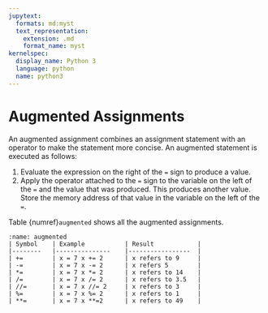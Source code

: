 ```yaml
---
jupytext:
  formats: md:myst
  text_representation:
    extension: .md
    format_name: myst
kernelspec:
  display_name: Python 3
  language: python
  name: python3
---
```



# Augmented Assignments

An augmented assignment combines an assignment statement with an operator to make the statement more concise. An augmented statement is executed as follows:
1. Evaluate the expression on the right of the `=` sign to produce a value. 
2. Apply the operator attached to the `=` sign to the variable on the left of the `=` and the value that was produced. This produces another value. Store the memory 
address of that value in the variable on the left of the `=`. 

Table {numref}`augmented` shows all the augmented assignments. 

```{table} Arithmetic operators
:name: augmented
| Symbol 	| Example       	| Result          	|
|--------	|---------------	|-----------------	|
| +=     	| x = 7 x += 2  	| x refers to 9   	|
| -=     	| x = 7 x -= 2  	| x refers 5      	|
| *=     	| x = 7 x *= 2  	| x refers to 14  	|
| /=     	| x = 7 x /= 2  	| x refers to 3.5 	|
| //=    	| x = 7 x //= 2 	| x refers to 3   	|
| %=     	| x = 7 x %= 2  	| x refers to 1   	|
| **=    	| x = 7 x **=2  	| x refers to 49  	|
```